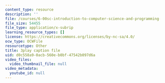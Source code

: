 ```yaml
---
content_type: resource
description: ''
file: /courses/6-00sc-introduction-to-computer-science-and-programming-spring-2011/d0c558a90acb560eb0bf47542b097d6a_UiZlaJX3IRk.vtt
file_size: 54455
file_type: application/x-subrip
learning_resource_types: []
license: https://creativecommons.org/licenses/by-nc-sa/4.0/
ocw_type: OCWFile
resourcetype: Other
title: 3play caption file
uid: d0c558a9-0acb-560e-b0bf-47542b097d6a
video_files:
  video_thumbnail_file: null
video_metadata:
  youtube_id: null
---
```

